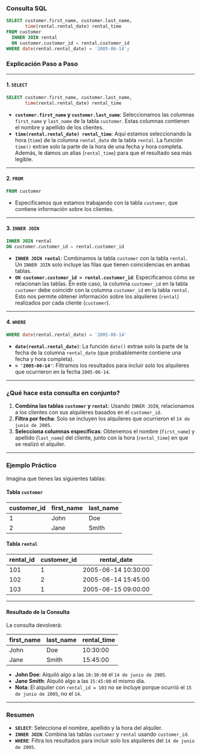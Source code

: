 
### **Consulta SQL**

```sql
SELECT customer.first_name, customer.last_name,
       time(rental.rental_date) rental_time
FROM customer
  INNER JOIN rental
  ON customer.customer_id = rental.customer_id
WHERE date(rental.rental_date) = '2005-06-14';
```

### **Explicación Paso a Paso**

---

#### 1. **`SELECT`**
```sql
SELECT customer.first_name, customer.last_name,
       time(rental.rental_date) rental_time
```
- **`customer.first_name` y `customer.last_name`**: Seleccionamos las columnas `first_name` y `last_name` de la tabla `customer`. Estas columnas contienen el nombre y apellido de los clientes.
- **`time(rental.rental_date) rental_time`**: Aquí estamos seleccionando la hora (`time`) de la columna `rental_date` de la tabla `rental`. La función `time()` extrae solo la parte de la hora de una fecha y hora completa. Además, le damos un alias (`rental_time`) para que el resultado sea más legible.

---

#### 2. **`FROM`**
```sql
FROM customer
```
- Especificamos que estamos trabajando con la tabla `customer`, que contiene información sobre los clientes.

---

#### 3. **`INNER JOIN`**
```sql
INNER JOIN rental
ON customer.customer_id = rental.customer_id
```
- **`INNER JOIN rental`**: Combinamos la tabla `customer` con la tabla `rental`. Un `INNER JOIN` solo incluye las filas que tienen coincidencias en ambas tablas.
- **`ON customer.customer_id = rental.customer_id`**: Especificamos cómo se relacionan las tablas. En este caso, la columna `customer_id` en la tabla `customer` debe coincidir con la columna `customer_id` en la tabla `rental`. Esto nos permite obtener información sobre los alquileres (`rental`) realizados por cada cliente (`customer`).

---

#### 4. **`WHERE`**
```sql
WHERE date(rental.rental_date) = '2005-06-14'
```
- **`date(rental.rental_date)`**: La función `date()` extrae solo la parte de la fecha de la columna `rental_date` (que probablemente contiene una fecha y hora completa).
- **`= '2005-06-14'`**: Filtramos los resultados para incluir solo los alquileres que ocurrieron en la fecha `2005-06-14`.

---

### **¿Qué hace esta consulta en conjunto?**

1. **Combina las tablas `customer` y `rental`**: Usando `INNER JOIN`, relacionamos a los clientes con sus alquileres basados en el `customer_id`.
2. **Filtra por fecha**: Solo se incluyen los alquileres que ocurrieron el `14 de junio de 2005`.
3. **Selecciona columnas específicas**: Obtenemos el nombre (`first_name`) y apellido (`last_name`) del cliente, junto con la hora (`rental_time`) en que se realizó el alquiler.

---

### **Ejemplo Práctico**

Imagina que tienes las siguientes tablas:

#### Tabla `customer`
| customer_id | first_name | last_name |
|-------------|------------|-----------|
| 1           | John       | Doe       |
| 2           | Jane       | Smith     |

#### Tabla `rental`
| rental_id | customer_id | rental_date        |
|-----------|-------------|--------------------|
| 101       | 1           | 2005-06-14 10:30:00|
| 102       | 2           | 2005-06-14 15:45:00|
| 103       | 1           | 2005-06-15 09:00:00|

---

#### Resultado de la Consulta
La consulta devolverá:

| first_name | last_name | rental_time |
|------------|-----------|-------------|
| John       | Doe       | 10:30:00    |
| Jane       | Smith     | 15:45:00    |

- **John Doe**: Alquiló algo a las `10:30:00` el `14 de junio de 2005`.
- **Jane Smith**: Alquiló algo a las `15:45:00` el mismo día.
- **Nota**: El alquiler con `rental_id = 103` no se incluye porque ocurrió el `15 de junio de 2005`, no el `14`.

---

### **Resumen**

- **`SELECT`**: Selecciona el nombre, apellido y la hora del alquiler.
- **`INNER JOIN`**: Combina las tablas `customer` y `rental` usando `customer_id`.
- **`WHERE`**: Filtra los resultados para incluir solo los alquileres del `14 de junio de 2005`.

